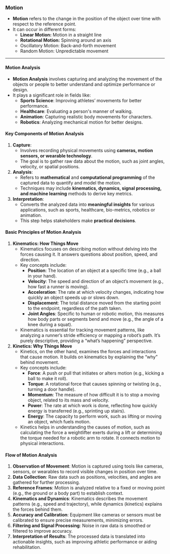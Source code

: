 ### Motion
- **Motion** refers to the change in the position of the object over time with respect to the reference point.
- It can occur in different forms:
	- **Linear Motion:** Motion in a straight line
	- **Rotational Motion:** Spinning around an axis
	- Oscillatory Motion: Back-and-forth movement 
	- Random Motion: Unpredictable movement

---
#### Motion Analysis
- **Motion Analysis** involves capturing and analyzing the movement of the objects or people to better understand and optimize performance or design.
- It plays a significant role in fields like:
	- **Sports Science**: Improving athletes’ movements for better performance.
	- **Healthcare**: Evaluating a person's manner of walking.
	- **Animation**: Capturing realistic body movements for characters.
	- **Robotics**: Analyzing mechanical motion for better designs.


#### Key Components of Motion Analysis
1. **Capture**:
	- Involves recording physical movements using **cameras, motion sensors, or wearable technology**.
	- The goal is to gather raw data about the motion, such as joint angles, velocity, or spatial positions.
2. **Analysis**:
	- Refers to **mathematical** and **computational programming** of the captured data to quantify and model the motion.
	- Techniques may include **kinematics, dynamics, signal processing, and machine learning** methods to derive key metrics.
3. **Interpretation**:
	- Converts the analyzed data into **meaningful insights** for various applications, such as sports, healthcare, bio-metrics, robotics or animation.
	- This step helps stakeholders make **practical decisions**.

#### Basic Principles of Motion Analysis
1. **Kinematics: How Things Move**
	- Kinematics focuses on describing motion without delving into the forces causing it. It answers questions about position, speed, and direction. 
	- Key concepts include:
		- **Position**: The location of an object at a specific time (e.g., a ball in your hand).
		- **Velocity**: The speed and direction of an object’s movement (e.g., how fast a runner is moving).
		- **Acceleration**: The rate at which velocity changes, indicating how quickly an object speeds up or slows down.
		- **Displacement**: The total distance moved from the starting point to the endpoint, regardless of the path taken.
		- **Joint Angles**: Specific to human or robotic motion, this measures how body parts or segments bend and move (e.g., the angle of a knee during a squat).
	- Kinematics is essential for tracking movement patterns, like analyzing a runner’s stride efficiency or mapping a robot’s path. It’s purely descriptive, providing a “what’s happening” perspective.
1. **Kinetics: Why Things Move**
	- Kinetics, on the other hand, examines the forces and interactions that cause motion. It builds on kinematics by explaining the “why” behind movement. 
	- Key concepts include:
		- **Force**: A push or pull that initiates or alters motion (e.g., kicking a ball to make it roll).
		- **Torque**: A rotational force that causes spinning or twisting (e.g., turning a door handle).
		- **Momentum**: The measure of how difficult it is to stop a moving object, related to its mass and velocity.
		- **Power**: The rate at which work is done, reflecting how quickly energy is transferred (e.g., sprinting up stairs).
		- **Energy**: The capacity to perform work, such as lifting or moving an object, which fuels motion.
	- Kinetics helps in understanding the causes of motion, such as calculating the force a weightlifter exerts during a lift or determining the torque needed for a robotic arm to rotate. It connects motion to physical interactions.
#### Flow of Motion Analysis
1. **Observation of Movement**: Motion is captured using tools like cameras, sensors, or wearables to record visible changes in position over time.
2. **Data Collection**: Raw data such as positions, velocities, and angles are gathered for further processing.
3. **Reference Frames**: Motion is analyzed relative to a fixed or moving point (e.g., the ground or a body part) to establish context.
4. **Kinematics and Dynamics**: Kinematics describes the movement patterns (e.g., speed and trajectory), while dynamics (kinetics) explains the forces behind them.
5. **Accuracy and Calibration**: Equipment like cameras or sensors must be calibrated to ensure precise measurements, minimizing errors.
6. **Filtering and Signal Processing**: Noise in raw data is smoothed or filtered to improve accuracy.
7. **Interpretation of Results**: The processed data is translated into actionable insights, such as improving athletic performance or aiding rehabilitation.

	